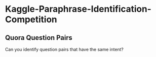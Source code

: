# Kaggle-Paraphrase-Identification-Competition

## Quora Question Pairs
Can you identify question pairs that have the same intent?
